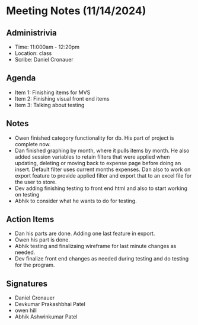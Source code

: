 # Meeting Notes (11/14/2024)

## Administrivia
* Time: 11:000am - 12:20pm
* Location: class
* Scribe: Daniel Cronauer

## Agenda

- Item 1: Finishing items for MVS
- Item 2: Finishing visual front end items
- Item 3: Talking about testing

## Notes

- Owen finished category functionality for db. His part of project is complete now.
- Dan finished graphing by month, where it pulls items by month. He also added session variables to retain filters that were applied when updating, deleting or moving back to expense page before doing an insert. Default filter uses current months expenses. Dan also to work on export feature to provide applied filter and export that to an excel file for the user to store.
- Dev adding finishing testing to front end html and also to start working on testing
- Abhik to consider what he wants to do for testing.

## Action Items

- Dan his parts are done. Adding one last feature in export.
- Owen his part is done.
- Abhik testing and finalizaing wireframe for last minute changes as needed.
- Dev finalize front end changes as needed during testing and do testing for the program.

## Signatures
- Daniel Cronauer
- Devkumar Prakashbhai Patel
- owen hill
- Abhik Ashwinkumar Patel

